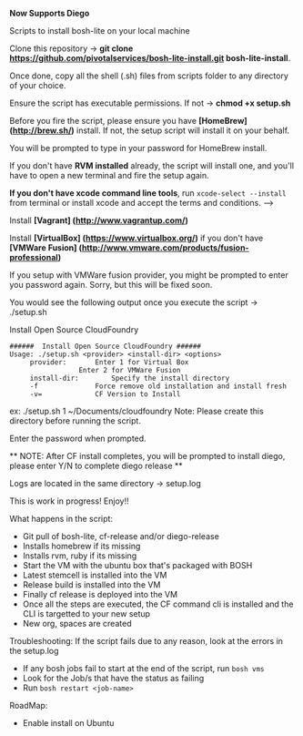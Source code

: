**Now Supports Diego**

Scripts to install bosh-lite on your local machine

Clone this repository -> **git clone https://github.com/pivotalservices/bosh-lite-install.git bosh-lite-install**.

Once done, copy all the shell (.sh) files from scripts folder to any directory of your choice.

Ensure the script has executable permissions. If not -> **chmod +x setup.sh**

Before you fire the script, please ensure you have **[HomeBrew] (http://brew.sh/)** install. If not, the setup script will install it on your behalf.

You will be prompted to type in your password for HomeBrew install.

If you don't have **RVM installed** already, the script will install one, and you'll have to open a new terminal and fire the setup again.

**If you don't have xcode command line tools**, run `xcode-select --install` from terminal or install xcode and accept the terms and conditions. -->

Install **[Vagrant] (http://www.vagrantup.com/)**

Install **[VirtualBox] (https://www.virtualbox.org/)** if you don't have **[VMWare Fusion] (http://www.vmware.com/products/fusion-professional)**

If you setup with VMWare fusion provider, you might be prompted to enter you password again. Sorry, but this will be fixed soon.

You would see the following output once you execute the script -> ./setup.sh

Install Open Source CloudFoundry

```
######  Install Open Source CloudFoundry ######
Usage: ./setup.sh <provider> <install-dir> <options>
	 provider: 		 Enter 1 for Virtual Box
				 Enter 2 for VMWare Fusion
	 install-dir: 		 Specify the install directory
	 -f 			 Force remove old installation and install fresh
	 -v= 			 CF Version to Install
```

ex: ./setup.sh 1 ~/Documents/cloudfoundry
Note: Please create this directory before running the script.

Enter the password when prompted.

** NOTE: After CF install completes, you will be prompted to install diego, please enter Y/N to complete diego release **

Logs are located in the same directory -> setup.log

This is work in progress! Enjoy!!

What happens in the script:
* Git pull of bosh-lite, cf-release and/or diego-release
* Installs homebrew if its missing
* Installs rvm, ruby if its missing
* Start the VM with the ubuntu box that's packaged with BOSH
* Latest stemcell is installed into the VM
* Release build is installed into the VM
* Finally cf release is deployed into the VM
* Once all the steps are executed, the CF command cli is installed and the CLI is targetted to your new setup
* New org, spaces are created

Troubleshooting:
If the script fails due to any reason, look at the errors in the setup.log
* If any bosh jobs fail to start at the end of the script, run `bosh vms`
* Look for the Job/s that have the status as failing
* Run `bosh restart <job-name>`

RoadMap:
* Enable install on Ubuntu
